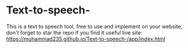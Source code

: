 # Text-to-speech-
This is a text to speech tool, free to use and implement on your website, don't forget to star the repo if you find it useful
live site: https://muhammad235.github.io/Text-to-speech-/app/index.html
